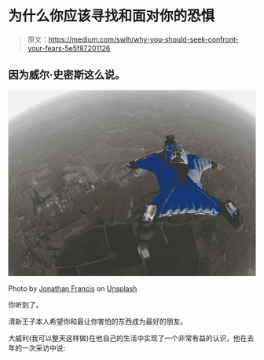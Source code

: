 # 为什么你应该寻找和面对你的恐惧

> 原文：<https://medium.com/swlh/why-you-should-seek-confront-your-fears-5e5f87201126>

## 因为威尔·史密斯这么说。

![](img/89d5ccf95ad983d4484a07efbce779c4.png)

Photo by [Jonathan Francis](https://unsplash.com/@thanfrancis?utm_source=medium&utm_medium=referral) on [Unsplash](https://unsplash.com?utm_source=medium&utm_medium=referral)

你听到了。

清新王子本人希望你和最让你害怕的东西成为最好的朋友。

大威利(我可以整天这样做)在他自己的生活中实现了一个非常有益的认识，他在去年的一次采访中说: